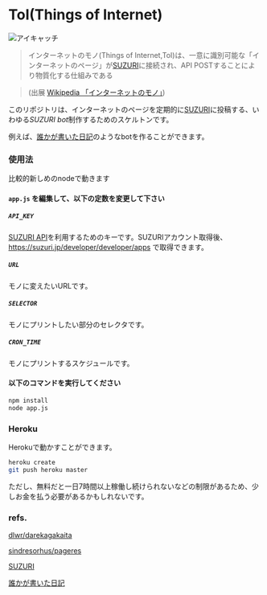 # ToI(Things of Internet)

![アイキャッチ](https://i.gyazo.com/a81ffca66bfa76021f5bf9981074c37e.png)

> インターネットのモノ(Things of Internet,ToI)は、一意に識別可能な「インターネットのページ」が[SUZURI](https://suzuri.jp/)に接続され、API POSTすることにより物質化する仕組みである

> (出展 [Wikipedia 「インターネットのモノ」](https://ja.wikipedia.org/wiki/%E3%83%A2%E3%83%8E%E3%81%AE%E3%82%A4%E3%83%B3%E3%82%BF%E3%83%BC%E3%83%8D%E3%83%83%E3%83%88))

このリポジトリは、インターネットのページを定期的に[SUZURI](https://suzuri.jp/)に投稿する、いわゆる*SUZURI bot*制作するためのスケルトンです。

例えば、[誰かが書いた日記](https://suzuri.jp/darekagakaita)のようなbotを作ることができます。

### 使用法

比較的新しめのnodeで動きます

#### `app.js` を編集して、以下の定数を変更して下さい

##### `API_KEY`

[SUZURI API](https://suzuri.jp/developer)を利用するためのキーです。SUZURIアカウント取得後、 https://suzuri.jp/developer/developer/apps で取得できます。

##### `URL`
モノに変えたいURLです。

##### `SELECTOR`
モノにプリントしたい部分のセレクタです。

##### `CRON_TIME`
モノにプリントするスケジュールです。

#### 以下のコマンドを実行してください

```bash
npm install
node app.js
```

### Heroku

Herokuで動かすことができます。

```bash
heroku create
git push heroku master
```

ただし、無料だと一日7時間以上稼働し続けられないなどの制限があるため、少しお金を払う必要があるかもしれないです。

### refs.

[dlwr/darekagakaita](https://github.com/dlwr/darekagakaita)

[sindresorhus/pageres](https://github.com/sindresorhus/pageres)

[SUZURI](https://suzuri.jp)

[誰かが書いた日記](https://suzuri.jp/darekagakaita)
